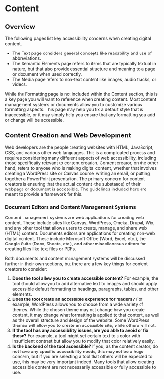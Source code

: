 # Content

## Overview

The following pages list key accessibility concerns when creating digital content.

-   The Text page considers general concepts like readability and use of abbreviations.
-   The Semantic Elements page refers to items that are typically textual in nature, but that also provide essential structure and meaning to a page or document when used correctly.
-   The Media page refers to non-text content like images, audio tracks, or videos.

While the Formatting page is not included within the Content section, this is a key page you will want to reference when creating content. Most content management systems or documents allow you to customize various formatting aspects. This page may help you fix a default style that is inaccessible, or it may simply help you ensure that any formatting you add or change will be accessible.

## Content Creation and Web Development

Web developers are the people creating websites with HTML, JavaScript, CSS, and various other web languages. This is a complicated process and requires considering many different aspects of web accessibility, including those specifically relevant to content creation. Content creator, on the other hand, refers to anyone who is making digital content, whether that involves creating a WordPress site or Canvas course, writing an email, or putting together a PowerPoint presentation. The primary concern for content creators is ensuring that the actual content (the substance) of their webpage or document is accessible. The guidelines included here are meant to provide a framework for this.

### Document Editors and Content Management Systems

Content management systems are web applications for creating web content. These include sites like Canvas, WordPress, Omeka, Drupal, Wix, and any other tool that allows users to create, manage, and share web (HTML) content. Documents editors are applications for creating non-web digital content. These include Microsoft Office (Word, Excel, etc.), the Google Suite (Docs, Sheets, etc.), and other miscellaneous editors for creating files like text files or PDFs.

Both documents and content management systems will be discussed further in their own sections, but there are a few key things for content creators to consider:

1.  **Does the tool allow you to create accessible content?** For example, the tool should allow you to add alternative text to images and should apply accessible default formatting to headings, paragraphs, tables, and other elements. 
2.  **Does the tool create an accessible experience for readers?** For example, WordPress allows you to choose from a wide variety of themes. While the chosen theme may not change how you create content, it may change what formatting is applied to that content, as well as the overall structure and design of the website. Some WordPress themes will allow you to create an accessible site, while others will not.
3.  **If the tool has any accessibility issues, are you able to avoid or fix these?** For example, a tool might set certain text to a color with insufficient contrast but allow you to modify that color relatively easily.
4.  **Is the backend of the tool accessible?** If you, as the content creator, do not have any specific accessibility needs, this may not be a huge concern, but if you are selecting a tool that others will be expected to use, this may be very important indeed. Many tools that allow creating accessible content are not necessarily accessible or fully accessible to use.
